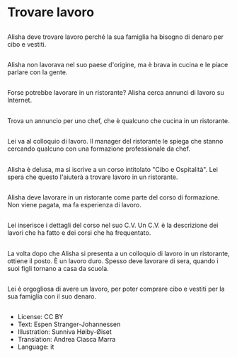 # Trovare lavoro

##
Alisha deve trovare lavoro perché la sua famiglia ha bisogno di denaro per cibo e vestiti.

##
Alisha non lavorava nel suo paese d'origine, ma è brava in cucina e le piace parlare con la gente.

##
Forse potrebbe lavorare in un ristorante? Alisha cerca annunci di lavoro su Internet.

##
Trova un annuncio per uno chef, che è qualcuno che cucina in un ristorante.

##
Lei va al colloquio di lavoro. Il manager del ristorante le spiega che stanno cercando qualcuno con una formazione professionale da chef.

##
Alisha è delusa, ma si iscrive a un corso intitolato "Cibo e Ospitalità". Lei spera che questo l'aiuterà a trovare lavoro in un ristorante.

##
Alisha deve lavorare in un ristorante come parte del corso di formazione. Non viene pagata, ma fa esperienza di lavoro.

##
Lei inserisce i dettagli del corso nel suo C.V. Un C.V. è la descrizione dei lavori che ha fatto e dei corsi che ha frequentato.

##
La volta dopo che Alisha si presenta a un colloquio di lavoro in un ristorante, ottiene il posto. È un lavoro duro. Spesso deve lavorare di sera, quando i suoi figli tornano a casa da scuola.

##
Lei è orgogliosa di avere un lavoro, per poter comprare cibo e vestiti per la sua famiglia con il suo denaro.

##
* License: CC BY
* Text: Espen Stranger-Johannessen
* Illustration: Sunniva Høiby-Øiset
* Translation: Andrea Ciasca Marra
* Language: it

